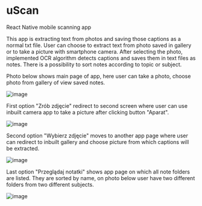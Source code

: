 # uScan
React Native mobile scanning app

This app is extracting text from photos and saving those captions as a normal txt file. User can choose to extract text from photo saved in gallery or to take a picture
with smartphone camera. After selecting the photo, implemented OCR algorithm detects captions and saves them in text files as notes. There is a possibility to sort notes according to topic or subject.

Photo below shows main page of app, here user can take a photo, choose photo from gallery of view saved notes.


   ![image](https://user-images.githubusercontent.com/44081987/153668375-a8c41f18-2ea0-406c-a320-48397a3e3434.png)


First option "Zrób zdjęcie" redirect to second screen where user can use inbuilt camera app to take a picture after clicking button "Aparat". 

![image](https://user-images.githubusercontent.com/44081987/153678702-55663e12-2e8f-40b2-80fb-91420523c00a.png)

Second option "Wybierz zdjęcie" moves to another app page where user can redirect to inbuilt gallery and choose picture from which captions will be extracted.

![image](https://user-images.githubusercontent.com/44081987/153678955-3d4a88f2-ab61-4ca4-bb4d-c0574f1b7bf7.png)


Last option "Przeglądaj notatki" shows app page on which all note folders are listed. They are sorted by name, on photo below user have two different folders 
from two different subjects.

![image](https://user-images.githubusercontent.com/44081987/153679200-7e781295-478b-4595-a32e-70a194648f7b.png)




